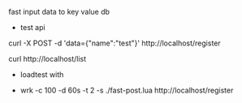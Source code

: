 fast input data to key value db

* test api 

curl -X POST -d 'data={"name":"test"}' http://localhost/register

curl http://localhost/list

* loadtest with 

- wrk -c 100 -d 60s -t 2 -s ./fast-post.lua http://localhost/register
